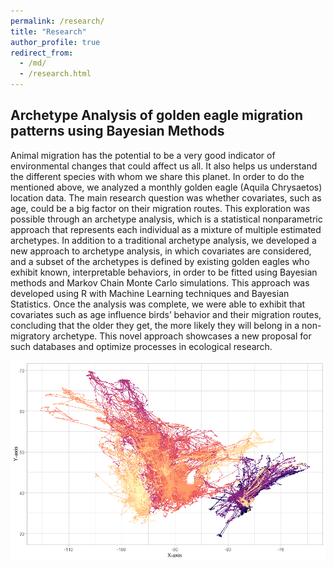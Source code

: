 ```yaml
---
permalink: /research/
title: "Research"
author_profile: true
redirect_from: 
  - /md/
  - /research.html
---
```


## Archetype Analysis of golden eagle migration patterns using Bayesian Methods

Animal migration has the potential to be a very good indicator of environmental changes that could affect us all. It also helps us understand the different species with whom we share this planet. In order to do the mentioned above, we analyzed a monthly golden eagle (Aquila Chrysaetos) location data. The main research question was whether covariates, such as age, could be a big factor on their migration routes. This exploration was possible through an archetype analysis, which is a statistical nonparametric approach that represents each individual as a mixture of multiple estimated archetypes. In addition to a traditional archetype analysis, we developed a new approach to archetype analysis, in which covariates are considered, and a subset of the archetypes is defined by existing golden eagles who exhibit known, interpretable behaviors, in order to be fitted using Bayesian methods and Markov Chain Monte Carlo simulations. This approach was developed using R with Machine Learning techniques and Bayesian Statistics. Once the analysis was complete, we were able to exhibit that covariates such as age influence birds’ behavior and their migration routes, concluding that the older they get, the more likely they will belong in a non-migratory archetype. This novel approach showcases a new proposal for such databases and optimize processes in ecological research.

<img src='/images/eagleraw.png'>


